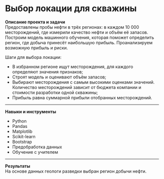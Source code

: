 # Выбор локации для скважины

**Описание проекта и задачи**
<br>Предоставлены пробы нефти в трёх регионах: в каждом 10 000 месторождений, где измерили качество нефти и объём её запасов. Построим модель машинного обучения, которая поможет определить регион, где добыча принесёт наибольшую прибыль. Проанализируем возможную прибыль и риски.

Шаги для выбора локации:
- В избранном регионе ищут месторождения, для каждого определяют значения признаков;
- Строят модель и оценивают объём запасов;
- Выбирают месторождения с самым высокими оценками значений. Количество месторождений зависит от бюджета компании и стоимости разработки одной скважины;
- Прибыль равна суммарной прибыли отобранных месторождений.

-------------------------------
**Навыки и инструменты**
- Python
- Pandas
- Matplotlib
- Scikit-learn
- Bootstrap
- Предобработка данных
- Обучение с учителем
  
-------------------------------
**Результаты**
<br>На основе данных геологи разведки выбран регион добычи нефти.

